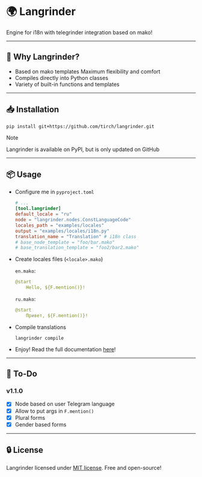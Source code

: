 # 🌍 Langrinder
Engine for i18n with telegrinder integration based on mako!

---

## 🤔 Why Langrinder?
- Based on mako templates
    Maximum flexibility and comfort
- Compiles directly into Python classes
- Variety of built-in functions and templates

---

## 📥 Installation
```shell
pip install git+https://github.com/tirch/langrinder.git
```
> [!NOTE]
> Langrinder is available on PyPI, but is only updated on GitHub 

---

## 📦 Usage
- Configure me in `pyproject.toml`
    ```toml
    # ...
    [tool.langrinder]
    default_locale = "ru"
    node = "langrinder.nodes.ConstLanguageCode"
    locales_path = "examples/locales"
    output = "examples/locales/i18n.py"
    translation_name = "Translation" # i18n class
    # base_node_template = "foo/bar.mako"
    # base_translation_template = "foo2/bar2.mako"
    ```
- Create locales files (`<locale>.mako`)

    `en.mako`:
    ```yaml
    @start
        Hello, ${F.mention()}!
    ```
    `ru.mako`:
    ```yaml
    @start
        Привет, ${F.mention()}!
    ```
- Compile translations
    ```shell
    langrinder compile
    ```
- Enjoy! Read the full documentation [here](./docs/index.md)!

---

## 🧪 To-Do
### v1.1.0
- [x] Node based on user Telegram language
- [x] Allow to put args in `F.mention()`
- [x] Plural forms
- [x] Gender based forms

---

## 🔒 License
Langrinder licensed under [MIT license](LICENSE). Free and open-source!